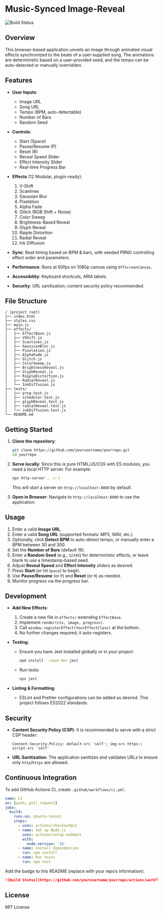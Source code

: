 # Music-Synced Image-Reveal

![Build Status](https://github.com/yourusername/yourrepo/actions/workflows/ci.yml/badge.svg)

## Overview

This browser-based application unveils an image through animated visual effects synchronized to the beats of a user-supplied song. The animations are deterministic based on a user-provided seed, and the tempo can be auto-detected or manually overridden.

## Features

- **User Inputs**: 
  - Image URL
  - Song URL
  - Tempo (BPM, auto-detectable)
  - Number of Bars
  - Random Seed

- **Controls**:
  - Start (Space)
  - Pause/Resume (P)
  - Reset (R)
  - Reveal Speed Slider
  - Effect Intensity Slider
  - Real-time Progress Bar

- **Effects** (12 Modular, plugin-ready):
  1. V-Shift
  2. Scanlines
  3. Gaussian Blur
  4. Pixelation
  5. Alpha Fade
  6. Glitch (RGB Shift + Noise)
  7. Color Sweep
  8. Brightness-Based Reveal
  9. Glyph Reveal
  10. Ripple Distortion
  11. Radial Reveal
  12. Ink Diffusion

- **Sync**: Beat timing based on BPM & bars, with seeded PRNG controlling effect order and parameters.
- **Performance**: Runs at 60fps on 1080p canvas using `OffscreenCanvas`.
- **Accessibility**: Keyboard shortcuts, ARIA labels.
- **Security**: URL sanitization; content security policy recommended.

## File Structure

```
/ (project root)
├── index.html
├── styles.css
├── main.js
├── effects/
│   ├── EffectBase.js
│   ├── VShift.js
│   ├── Scanlines.js
│   ├── GaussianBlur.js
│   ├── Pixelation.js
│   ├── AlphaFade.js
│   ├── Glitch.js
│   ├── ColorSweep.js
│   ├── BrightnessReveal.js
│   ├── GlyphReveal.js
│   ├── RippleDistortion.js
│   ├── RadialReveal.js
│   └── InkDiffusion.js
├── tests/
│   ├── prng.test.js
│   ├── scheduler.test.js
│   ├── glyphReveal.test.js
│   ├── radialReveal.test.js
│   └── inkDiffusion.test.js
└── README.md
```

## Getting Started

1. **Clone the repository**:
   ```bash
   git clone https://github.com/yourusername/yourrepo.git
   cd yourrepo
   ```

2. **Serve locally**:
   Since this is pure HTML/JS/CSS with ES modules, you need a local HTTP server. For example:
   ```bash
   npx http-server . -c-1
   ```
   This will start a server on `http://localhost:8080` by default.

3. **Open in Browser**:
   Navigate to `http://localhost:8080` to use the application.

## Usage

1. Enter a valid **Image URL**.
2. Enter a valid **Song URL** (supported formats: MP3, WAV, etc.).
3. Optionally, click **Detect BPM** to auto-detect tempo, or manually enter a BPM between 30 and 300.
4. Set the **Number of Bars** (default 16).
5. Enter a **Random Seed** (e.g., `12345`) for deterministic effects, or leave blank to use a timestamp-based seed.
6. Adjust **Reveal Speed** and **Effect Intensity** sliders as desired.
7. Press **Start** (or hit `Space`) to begin.
8. Use **Pause/Resume** (or `P`) and **Reset** (or `R`) as needed.
9. Monitor progress via the progress bar.

## Development

- **Add New Effects**:
  1. Create a new file in `effects/` extending `EffectBase`.
  2. Implement `render(ctx, image, progress)`.
  3. Call `window.registerEffect(YourEffectClass)` at the bottom.
  4. No further changes required; it auto-registers.

- **Testing**:
  - Ensure you have Jest installed globally or in your project:
    ```bash
    npm install --save-dev jest
    ```
  - Run tests:
    ```bash
    npx jest
    ```

- **Linting & Formatting**:
  - ESLint and Prettier configurations can be added as desired. This project follows ES2022 standards.

## Security

- **Content Security Policy (CSP)**: It is recommended to serve with a strict CSP header:
  ```
  Content-Security-Policy: default-src 'self'; img-src https:; script-src 'self'
  ```

- **URL Sanitization**: The application sanitizes and validates URLs to ensure only `http`/`https` are allowed.

## Continuous Integration

To add GitHub Actions CI, create `.github/workflows/ci.yml`:

```yaml
name: CI
on: [push, pull_request]
jobs:
  build:
    runs-on: ubuntu-latest
    steps:
      - uses: actions/checkout@v3
      - name: Set up Node.js
        uses: actions/setup-node@v3
        with:
          node-version: '16'
      - name: Install dependencies
        run: npm install
      - name: Run tests
        run: npm test
```

Add the badge to this README (replace with your repo’s information):

```markdown
![Build Status](https://github.com/yourusername/yourrepo/actions/workflows/ci.yml/badge.svg)
```

## License

MIT License
